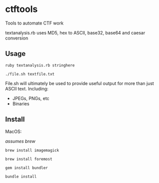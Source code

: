 # ctftools

Tools to automate CTF work


textanalysis.rb uses MD5, hex to ASCII, base32, base64 and caesar conversion

## Usage

`ruby textanalysis.rb stringhere`

`./file.sh textfile.txt`

File.sh will ultimately be used to provide useful output for more than just ASCII text. Including: 

- JPEGs, PNGs, etc
- Binaries

## Install

MacOS:

_assumes brew_

`brew install imagemagick`

`brew install foremost`

`gem install bundler`

`bundle install`